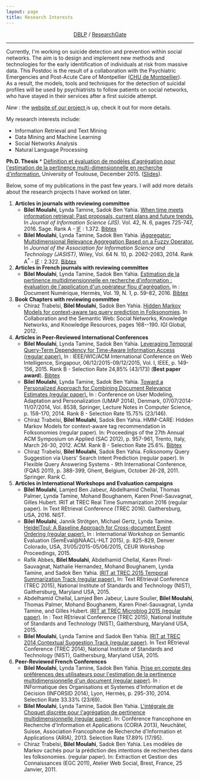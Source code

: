 ```yaml
---
layout: page
title: Research Interests
---
```


<div align="center">
<a href="http://dblp.uni-trier.de/pers/hd/m/Moulahi:Bilel" target="_blank">DBLP</a> / <a href="https://www.researchgate.net/profile/Bilel_Moulahi" target="_blank">ResearchGate</a> 
</div>

----

Currently, I'm working on suicide detection and prevention within social networks. The aim is to design and implement new methods and technologies for the early identification of individuals at risk from massive data. This Postdoc is the result of a collaboration with the Psychiatric Emergencies and Post-Acute Care of Montpellier ([CHU de Montpellier](http://www.chu-montpellier.fr/)).  
As a result, the models, tools and techniques for the detection of suicidal profiles will be used by psychiatrists to follow patients on social networks, who have stayed in their services after a first suicide attempt.


<link href="//maxcdn.bootstrapcdn.com/font-awesome/4.1.0/css/font-awesome.min.css" rel="stylesheet">
<i class='fa fa-bell faa-ring animated fa-1x'>  New </i> :  the <a href = "http://advanse.lirmm.fr/dontdoit/">website of our project </a> is up, check it out for more details. 

My research interests include:

- Information Retrieval and Text Mining
- Data Mining and Machine Learning
- Social Networks Analysis
- Natural Language Processing

**Ph.D. Thesis**
    * [Définition et évaluation de modèles d'agrégation pour l'estimation de la pertinence multi-dimensionnelle en recherche d'information.](https://hal-univ-tlse2.archives-ouvertes.fr/tel-01249652/file/Thesis_Moulahi_2015.pdf) University of Toulouse, December 2015. ([Slides](http://www.slideshare.net/ptithacker/dfinition-et-valuation-de-modles-dagrgation-pour-lestimation-de-la-pertinence-multidimensionnelle-en-recherche-dinformation)).


Below, some of my publications in the past few years. I will add more details about the research projects I have worked on later. 


1. **Articles in journals with reviewing committee**
    * **Bilel Moulahi**, Lynda Tamine, Sadok Ben Yahia. [When time meets information retrieval: Past proposals, current plans and future trends.]( https://www.irit.fr/publis/IRIS/JIS2016_MTB.pdf) In <i>Journal of Information Science (JIS)</i>. Vol. 42, N. 6, pages 725-747, 2016. Sage. Rank A - <a href = "https://goo.gl/Cwh7cuIF5"> [IF](https://goo.gl/W9HC24) </a> : 1.372. [Bibtex](http://dblp.uni-trier.de/rec/bibtex/journals/jis/MoulahiTY16)
    * **Bilel Moulahi**, Lynda Tamine, Sadok Ben Yahia. [iAggregator: Multidimensional Relevance Aggregation Based on a Fuzzy Operator.](https://www.irit.fr/publis/SIG/Moulahi_et_al_Jasist2014.pdf) In <i>Journal of the Association for Information Science and Technology (JASIST)</i>, Wiley, Vol. 64 N. 10, p. 2062-2083, 2014. Rank A<sup>&#42;</sup> - [IF](goo.gl/BPgEKG) : 2.322. [Bibtex](http://dblp.uni-trier.de/rec/bibtex/journals/jasis/MoulahiTY14)
1. **Articles in French journals with reviewing committee**
	* **Bilel Moulahi**, Lynda Tamine, Sadok Ben Yahia. [Estimation de la pertinence multidimensionnelle en recherche d'information : évaluation de l'application d'un opérateur flou d'agrégation.](https://www.irit.fr/publis/IRIS/RevueDN2016_MTB.pdf) In : Document Numérique, Hermès, Vol. 19, N. 1, p. 59-82, 2016. [Bibtex](http://dblp.uni-trier.de/rec/bibtex/journals/dn/MoulahiTY16)
1. **Book Chapters with reviewing committee**
    * Chiraz Trabelsi, **Bilel Moulahi**, Sadok Ben Yahia. [Hidden Markov Models for context-aware tag query prediction in Folksonomies](https://books.google.fr/books?id=yqOeBQAAQBAJ&pg=PA168&lpg=PA168&dq=Hidden+Markov+Models+for+context-aware+tag+query+prediction+in+Folksonomies.+In+Collaboration+and+the+Semantic+Web:+Social+Networks&source=bl&ots=avGg4p6FUM&sig=bUdbx-rxkMvchxL6_-DpYvjsPis&hl=en&sa=X&ved=0ahUKEwicotmR_o7QAhWG6RQKHcgoAkkQ6AEIIzAB#v=onepage&q=Hidden%20Markov%20Models%20for%20context-aware%20tag%20query%20prediction%20in%20Folksonomies.%20In%20Collaboration%20and%20the%20Semantic%20Web%3A%20Social%20Networks&f=false). In Collaboration and the Semantic Web: Social Networks, Knowledge Networks, and Knowledge Resources, pages 168--190. IGI Global, 2012.
1. **Articles in Peer-Reviewed International Conferences**
    * **Bilel Moulahi**, Lynda Tamine, Sadok Ben Yahia. [Leveraging Temporal Query-Term Dependency for Time-Aware Information Access (regular paper).](https://www.irit.fr/publis/SIG/2015_WI_MTB.pdf) In : IEEE/WIC/ACM International Conference on Web Intelligence, Singapour, 06/12/2015-09/12/2015, Vol. I, IEEE, p. 149-156, 2015. Rank B - Selection Rate 24,85% (43/173) (**Best paper award**). [Bibtex](http://dblp.uni-trier.de/rec/bibtex/conf/webi/MoulahiTY15)
    * **Bilel Moulahi**, Lynda Tamine, Sadok Ben Yahia. [Toward a Personalized Approach for Combining Document Relevance Estimates (regular paper).](https://www.irit.fr/publis/SIG/Moulahi_et_al_Umap2014.pdf) In : Conference on User Modeling, Adaptation and Personalization (UMAP 2014), Denmark, 07/07/2014-11/07/2014, Vol. 8538, Springer, Lecture Notes in Computer Science, p. 158-170, 2014.  Rank B - Selection Rate 15.75% (23/146). 
    * Chiraz Trabelsi, **Bilel Moulahi**, Sadok Ben Yahia. HMM-CARE: Hidden Markov Models for context-aware tag recommendation in Folksonomies (regular paper). In: Proceedings of the 27th Annual ACM Symposium on Applied (SAC 2012), p. 957-961, Trento, Italy, March 26-30, 2012. ACM.  Rank B - Selection Rate 25.6%. [Bibtex](http://dblp.uni-trier.de/rec/bibtex/conf/um/MoulahiTY14)
    * Chiraz Trabelsi, **Bilel Moulahi**, Sadok Ben Yahia. Folksonomy Query Suggestion via Users' Search Intent Prediction (regular paper). In Flexible Query Answering Systems - 9th International Conference, (FQAS 2011), p. 388-399, Ghent, Belgium, October 26-28, 2011. Springer. Rank C.
1. **Articles in International Workshops and Evaluation campaigns**
	* **Bilel Moulahi**, Lamjed Ben Jabeur, Abdelhamid Chellal, Thomas Palmer, Lynda Tamine, Mohand Boughanem, Karen Pinel-Sauvagnat, Gilles Hubert. IRIT at TREC Real Time Summarization 2016 (regular paper). In Text REtrieval Conference (TREC 2016). Gaithersburg, USA, 2016. NIST.
    * **Bilel Moulahi**, Jannik Strötgen, Michael Gertz, Lynda Tamine. [HeidelToul: A Baseline Approach for Cross-document Event Ordering (regular paper).](http://oatao.univ-toulouse.fr/15378/) In : International Workshop on Semantic Evaluation (SemEval@NAACL-HLT 2015), p. 825-829, Denver Colorado, USA, 31/05/2015-05/06/2015, CEUR Workshop Proceedings, 2015. 
    *  Raﬁk Abbes, **Bilel Moulahi**, Abdelhamid Chellal, Karen Pinel-Sauvagnat, Nathalie Hernandez, Mohand Boughanem, Lynda Tamine, and Sadok Ben Yahia. [IRIT at TREC 2015 Temporal Summarization Track  (regular paper).](http://trec.nist.gov/act_part/conference/papers/IRIT-TS.pdf) In: Text REtrieval Conference (TREC 2015), National Institute of Standards and Technology (NIST), Gaithersburg, Maryland USA, 2015.
    * Abdelhamid Chellal, Lamjed Ben Jabeur, Laure Soulier, **Bilel Moulahi**, Thomas Palmer, Mohand Boughanem, Karen Pinel-Sauvagnat, Lynda Tamine, and Gilles Hubert. [IRIT at TREC Microblog 2015 (regular paper)](http://trec.nist.gov/act_part/conference/papers/IRIT-MB.pdf). In : Text REtrieval Conference (TREC 2015), National Institute of Standards and Technology (NIST), Gaithersburg, Maryland USA, 2015. 
    * **Bilel Moulahi**, Lynda Tamine and Sadok Ben Yahia. [IRIT at TREC 2014 Contextual Suggestion Track  (regular paper)](http://trec.nist.gov/pubs/trec23/papers/pro-IRIT_cs.pdf). In Text REtrieval Conference (TREC 2014), National Institute of Standards and Technology (NIST), Gaithersburg, Maryland USA, 2015.
1. **Peer-Reviewed French Conferences**
    * **Bilel Moulahi**, Lynda Tamine, Sadok Ben Yahia. [Prise en compte des préférences des utilisateurs pour l'estimation de la pertinence multidimensionnelle d'un document (regular paper)](http://inforsid.fr/Lyon2014/wp-content/uploads/papiers/18_paper_42.pdf). In : INFormatique des Organisations et Systemes d'Information et de Décision (INFORSID 2014), Lyon, Hermès, p. 295-310, 2014. Selection Rate 33.33% (23/69).
    * **Bilel Moulahi**, Lynda Tamine, Sadok Ben Yahia. [L'intégrale de Choquet discrète pour l'agrégation de pertinence multidimensionnelle (regular paper)](http://coria.unine.ch/coria/coria2013_64.pdf). In: Conférence francophone en Recherche d'Information et Applications (CORIA 2013), Neuchâtel, Suisse, Association Francophone de Recherche d'Information et Applications (ARIA), 2013. Selection Rate 17.89% (17/95).
    *  Chiraz Trabelsi, **Bilel Moulahi**, Sadok Ben Yahia.  Les modèles de Markov cachés pour la prédiction des intentions de recherches dans les folksonomies. (regular paper). In: Extraction et Gestion des Connaissances (EGC 2011), Atelier Web Social, Brest, France, 25 Janvier, 2011.
    


